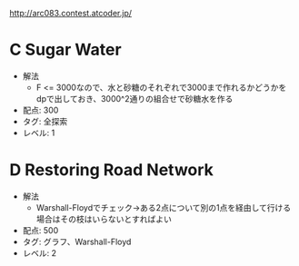 http://arc083.contest.atcoder.jp/

# C Sugar Water

- 解法
    - F <= 3000なので、水と砂糖のそれぞれで3000まで作れるかどうかをdpで出しておき、3000^2通りの組合せで砂糖水を作る
- 配点: 300
- タグ: 全探索
- レベル: 1


# D Restoring Road Network

- 解法
    - Warshall-Floydでチェック->ある2点について別の1点を経由して行ける場合はその枝はいらないとすればよい
- 配点: 500
- タグ: グラフ、Warshall-Floyd
- レベル: 2
